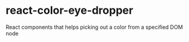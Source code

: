# react-color-eye-dropper
React components that helps picking out a color from a specified DOM node
